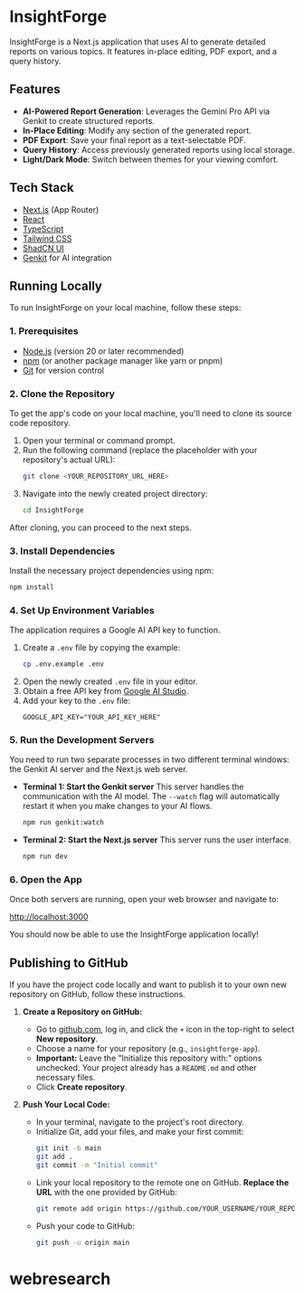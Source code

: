 # InsightForge

InsightForge is a Next.js application that uses AI to generate detailed reports on various topics. It features in-place editing, PDF export, and a query history.

## Features

-   **AI-Powered Report Generation**: Leverages the Gemini Pro API via Genkit to create structured reports.
-   **In-Place Editing**: Modify any section of the generated report.
-   **PDF Export**: Save your final report as a text-selectable PDF.
-   **Query History**: Access previously generated reports using local storage.
-   **Light/Dark Mode**: Switch between themes for your viewing comfort.

## Tech Stack

-   [Next.js](https://nextjs.org/) (App Router)
-   [React](https://react.dev/)
-   [TypeScript](https://www.typescriptlang.org/)
-   [Tailwind CSS](https://tailwindcss.com/)
-   [ShadCN UI](https://ui.shadcn.com/)
-   [Genkit](https://firebase.google.com/docs/genkit) for AI integration

## Running Locally

To run InsightForge on your local machine, follow these steps:

### 1. Prerequisites

-   [Node.js](https://nodejs.org/) (version 20 or later recommended)
-   [npm](https://www.npmjs.com/) (or another package manager like yarn or pnpm)
-   [Git](https://git-scm.com/) for version control

### 2. Clone the Repository

To get the app's code on your local machine, you'll need to clone its source code repository.

1.  Open your terminal or command prompt.
2.  Run the following command (replace the placeholder with your repository's actual URL):
    ```bash
    git clone <YOUR_REPOSITORY_URL_HERE>
    ```
3.  Navigate into the newly created project directory:
    ```bash
    cd InsightForge
    ```

After cloning, you can proceed to the next steps.

### 3. Install Dependencies

Install the necessary project dependencies using npm:

```bash
npm install
```

### 4. Set Up Environment Variables

The application requires a Google AI API key to function.

1.  Create a `.env` file by copying the example:
    ```bash
    cp .env.example .env
    ```
2.  Open the newly created `.env` file in your editor.
3.  Obtain a free API key from [Google AI Studio](https://aistudio.google.com/app/apikey).
4.  Add your key to the `.env` file:
    ```
    GOOGLE_API_KEY="YOUR_API_KEY_HERE"
    ```

### 5. Run the Development Servers

You need to run two separate processes in two different terminal windows: the Genkit AI server and the Next.js web server.

-   **Terminal 1: Start the Genkit server**
    This server handles the communication with the AI model. The `--watch` flag will automatically restart it when you make changes to your AI flows.

    ```bash
    npm run genkit:watch
    ```

-   **Terminal 2: Start the Next.js server**
    This server runs the user interface.

    ```bash
    npm run dev
    ```

### 6. Open the App

Once both servers are running, open your web browser and navigate to:

[http://localhost:3000](http://localhost:3000)

You should now be able to use the InsightForge application locally!

## Publishing to GitHub

If you have the project code locally and want to publish it to your own new repository on GitHub, follow these instructions.

1.  **Create a Repository on GitHub:**
    -   Go to [github.com](https://github.com), log in, and click the `+` icon in the top-right to select **New repository**.
    -   Choose a name for your repository (e.g., `insightforge-app`).
    -   **Important:** Leave the "Initialize this repository with:" options unchecked. Your project already has a `README.md` and other necessary files.
    -   Click **Create repository**.

2.  **Push Your Local Code:**
    -   In your terminal, navigate to the project's root directory.
    -   Initialize Git, add your files, and make your first commit:
        ```bash
        git init -b main
        git add .
        git commit -m "Initial commit"
        ```
    -   Link your local repository to the remote one on GitHub. **Replace the URL** with the one provided by GitHub:
        ```bash
        git remote add origin https://github.com/YOUR_USERNAME/YOUR_REPOSITORY.git
        ```
    -   Push your code to GitHub:
        ```bash
        git push -u origin main
        ```
# webresearch
